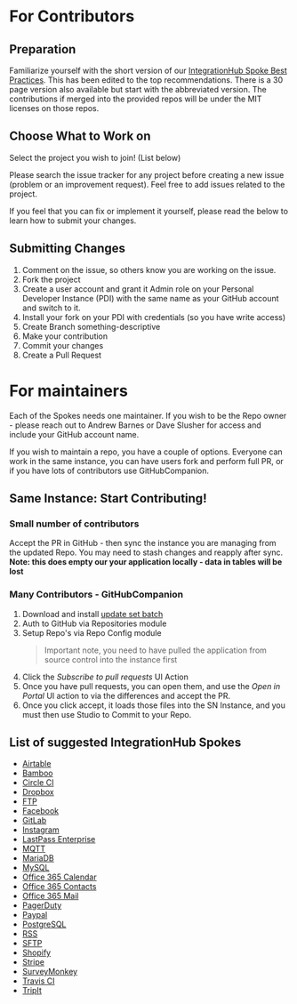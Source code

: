 # For Contributors

## Preparation

Familiarize yourself with the short version of our [IntegrationHub Spoke Best Practices](/SpokeDevelopmentBestPractices.md). This has been edited to the top recommendations. There is a 30 page version also available but start with the abbreviated version. The contributions if merged into the provided repos will be under the MIT licenses on those repos.

## Choose What to Work on

Select the project you wish to join! (List below)

Please search the issue tracker for any project before creating a new issue (problem or an improvement request). Feel free to add issues related to the project.

If you feel that you can fix or implement it yourself, please read the below to learn how to submit your changes.

## Submitting Changes

1. Comment on the issue, so others know you are working on the issue.
1. Fork the project
1. Create a user account and grant it Admin role on your Personal Developer Instance (PDI) with the same name as your GitHub account and switch to it.
1. Install your fork on your PDI with credentials (so you have write access)
1. Create Branch something-descriptive
1. Make your contribution
1. Commit your changes
1. Create a Pull Request

# For maintainers

 Each of the Spokes needs one maintainer. If you wish to be the Repo owner - please reach out to Andrew Barnes or Dave Slusher for access and include your GitHub account name.

 If you wish to maintain a repo, you have a couple of options. Everyone can work in the same instance, you can have users fork and perform full PR, or if you have lots of contributors use GitHubCompanion.

## Same Instance: Start Contributing!

### Small number of contributors

Accept the PR in GitHub - then sync the instance you are managing from the updated Repo. You may need to stash changes and reapply after sync. **Note: this does empty our your application locally - data in tables will be lost**

### Many Contributors - GitHubCompanion

1. Download and install [update set batch](https://github.com/ServiceNowDevProgram/SpoketoberfestResources/raw/master/2GHC.xml)
1. Auth to GitHub via Repositories module
1. Setup Repo's via Repo Config module
    > Important note, you need to have pulled the application from source control into the instance first
1. Click the *Subscribe to pull requests* UI Action
1. Once you have pull requests, you can open them, and use the *Open in Portal* UI action to via the differences and accept the PR.
1. Once you click accept, it loads those files into the SN Instance, and you must then use Studio to Commit to your Repo.

## List of suggested IntegrationHub Spokes

* [Airtable](https://github.com/ServiceNowDevProgram/Spoketoberfest_Airtable)
* [Bamboo](https://github.com/ServiceNowDevProgram/Spoketoberfest_Bamboo)
* [Circle CI](https://github.com/ServiceNowDevProgram/Spoketoberfest_Circle_CI)
* [Dropbox](https://github.com/ServiceNowDevProgram/Spoketoberfest_Dropbox)
* [FTP](https://github.com/ServiceNowDevProgram/Spoketoberfest_FTP)
* [Facebook](https://github.com/ServiceNowDevProgram/Spoketoberfest_Facebook)
* [GitLab](https://github.com/ServiceNowDevProgram/Spoketoberfest_GitLab)
* [Instagram](https://github.com/ServiceNowDevProgram/Spoketoberfest_Instagram)
* [LastPass Enterprise](https://github.com/ServiceNowDevProgram/Spoketoberfest_LastPass_Enterprise)
* [MQTT](https://github.com/ServiceNowDevProgram/Spoketoberfest_MQTT)
* [MariaDB](https://github.com/ServiceNowDevProgram/Spoketoberfest_MariaDB)
* [MySQL](https://github.com/ServiceNowDevProgram/Spoketoberfest_MySQL)
* [Office 365 Calendar](https://github.com/ServiceNowDevProgram/Spoketoberfest_Office_365_Calendar)
* [Office 365 Contacts](https://github.com/ServiceNowDevProgram/Spoketoberfest_Office_365_Contacts)
* [Office 365 Mail](https://github.com/ServiceNowDevProgram/Spoketoberfest_Office_365_Mail)
* [PagerDuty](https://github.com/ServiceNowDevProgram/Spoketoberfest_PagerDuty)
* [Paypal](https://github.com/ServiceNowDevProgram/Spoketoberfest_Paypal)
* [PostgreSQL](https://github.com/ServiceNowDevProgram/Spoketoberfest_PostgreSQL)
* [RSS](https://github.com/ServiceNowDevProgram/Spoketoberfest_RSS)
* [SFTP](https://github.com/ServiceNowDevProgram/Spoketoberfest_SFTP)
* [Shopify](https://github.com/ServiceNowDevProgram/Spoketoberfest_Shopify)
* [Stripe](https://github.com/ServiceNowDevProgram/Spoketoberfest_Stripe)
* [SurveyMonkey](https://github.com/ServiceNowDevProgram/Spoketoberfest_SurveyMonkey)
* [Travis CI](https://github.com/ServiceNowDevProgram/Spoketoberfest_Travis_CI)
* [TripIt](https://github.com/ServiceNowDevProgram/Spoketoberfest_TripIt)
